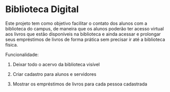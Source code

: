 # Biblioteca Digital

Este projeto tem como objetivo facilitar o contato dos alunos com a biblioteca do campus, de maneira que os alunos poderão ter acesso virtual aos livros que estão disponíveis na biblioteca e ainda acessar e prolongar seus empréstimos de livros de forma prática sem precisar ir até a biblioteca física.

  Funcionalidade:
  
  1. Deixar todo o acervo da biblioteca visível

  2. Criar cadastro para alunos e servidores

  3. Mostrar os empréstimos de livros para cada pessoa cadastrada
